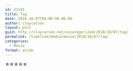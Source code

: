 ```yaml
---
id: 21141
title: Tag
date: 2018-10-07T00:00:00-06:00
author: claycarson
layout: post
guid: http://claycarson.net/uncategorized/2018/10/07/tag/
permalink: /timeline/media/movie/2018/10/07/tag/
categories:
  - Movie
format: aside
---
```

<div class="media-details"></div>

<div class="media-creator"></div>

<div class="media-rating">☆☆☆☆☆</div>